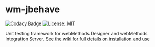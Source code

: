 # wm-jbehave
[![Codacy Badge](https://api.codacy.com/project/badge/Grade/f7acb31d3ee1405184c13e5a312f3463)](https://www.codacy.com/app/wmaop/wm-jbehave?utm_source=github.com&amp;utm_medium=referral&amp;utm_content=wmaop/wm-jbehave&amp;utm_campaign=Badge_Grade) [![License: MIT](https://img.shields.io/badge/License-MIT-yellow.svg)](https://opensource.org/licenses/MIT)

Unit testing framework for webMethods Designer and webMethods Integration Server.   [See the wiki for full details on installation and use](https://github.com/wmaop/wm-jbehave/wiki)

